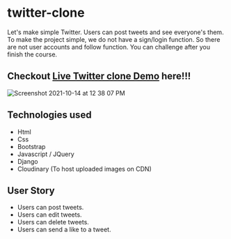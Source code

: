 # twitter-clone

Let's make simple Twitter. Users can post tweets and see everyone's them.
To make the project simple, we do not have a sign/login function.
So there are not user accounts and follow function. You can challenge after you finish the course.


## Checkout [Live Twitter clone Demo](https://twitter-clone-adarsh.herokuapp.com/) here!!!

![Screenshot 2021-10-14 at 12 38 07 PM](https://user-images.githubusercontent.com/91319621/137272900-28ce511a-3c0b-4f89-822e-401ad54e962c.png)


## Technologies used

* Html
* Css
* Bootstrap
* Javascript / JQuery
* Django
* Cloudinary (To host uploaded images on CDN)


## User Story

* Users can post tweets.
* Users can edit tweets.
* Users can delete tweets.
* Users can send a like to a tweet.


